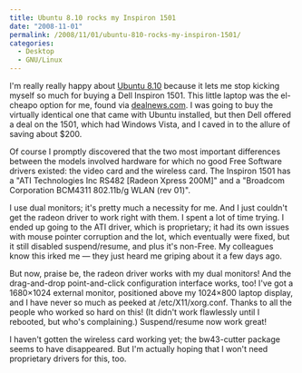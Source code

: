 ```yaml
---
title: Ubuntu 8.10 rocks my Inspiron 1501
date: "2008-11-01"
permalink: /2008/11/01/ubuntu-810-rocks-my-inspiron-1501/
categories:
  - Desktop
  - GNU/Linux
---
```

I'm really really happy about [Ubuntu 8.10][1] because it lets me stop kicking myself so much for buying a Dell Inspiron 1501. This little laptop was the el-cheapo option for me, found via [dealnews.com][2]. I was going to buy the virtually identical one that came with Ubuntu installed, but then Dell offered a deal on the 1501, which had Windows Vista, and I caved in to the allure of saving about $200.

Of course I promptly discovered that the two most important differences between the models involved hardware for which no good Free Software drivers existed: the video card and the wireless card. The Inspiron 1501 has a "ATI Technologies Inc RS482 [Radeon Xpress 200M]" and a "Broadcom Corporation BCM4311 802.11b/g WLAN (rev 01)".

<!--more-->

I use dual monitors; it's pretty much a necessity for me. And I just couldn't get the radeon driver to work right with them. I spent a lot of time trying. I ended up going to the ATI driver, which is proprietary; it had its own issues with mouse pointer corruption and the lot, which eventually were fixed, but it still disabled suspend/resume, and plus it's non-Free. My colleagues know this irked me &#8212; they just heard me griping about it a few days ago.

But now, praise be, the radeon driver works with my dual monitors! And the drag-and-drop point-and-click configuration interface works, too! I've got a 1680&#215;1024 external monitor, positioned above my 1024&#215;800 laptop display, and I have never so much as peeked at /etc/X11/xorg.conf. Thanks to all the people who worked so hard on this! (It didn't work flawlessly until I rebooted, but who's complaining.) Suspend/resume now work great!

I haven't gotten the wireless card working yet; the bw43-cutter package seems to have disappeared. But I'm actually hoping that I won't need proprietary drivers for this, too.

 [1]: http://www.ubuntu.com/
 [2]: http://www.dealnews.com/
